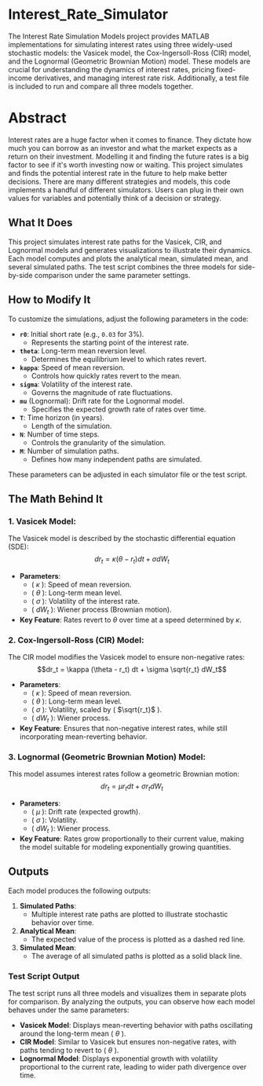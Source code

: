 # Interest_Rate_Simulator
The Interest Rate Simulation Models project provides MATLAB implementations for simulating interest rates using three widely-used stochastic models: the Vasicek model, the Cox-Ingersoll-Ross (CIR) model, and the Lognormal (Geometric Brownian Motion) model. These models are crucial for understanding the dynamics of interest rates, pricing fixed-income derivatives, and managing interest rate risk. Additionally, a test file is included to run and compare all three models together.

# Abstract
Interest rates are a huge factor when it comes to finance. They dictate how much you can borrow as an investor and what the market expects as a return on their investment. Modelling it and finding the future rates is a big factor to see if it's worth investing now or waiting. This project simulates and finds the potential interest rate in the future to help make better decisions. There are many different strategies and models, this code implements a handful of different simulators. Users can plug in their own values for variables and potentially think of a decision or strategy.

## What It Does
This project simulates interest rate paths for the Vasicek, CIR, and Lognormal models and generates visualizations to illustrate their dynamics. Each model computes and plots the analytical mean, simulated mean, and several simulated paths. The test script combines the three models for side-by-side comparison under the same parameter settings.

## How to Modify It
To customize the simulations, adjust the following parameters in the code:

- **`r0`**: Initial short rate (e.g., `0.03` for 3%).
  - Represents the starting point of the interest rate.
- **`theta`**: Long-term mean reversion level.
  - Determines the equilibrium level to which rates revert.
- **`kappa`**: Speed of mean reversion.
  - Controls how quickly rates revert to the mean.
- **`sigma`**: Volatility of the interest rate.
  - Governs the magnitude of rate fluctuations.
- **`mu`** (Lognormal): Drift rate for the Lognormal model.
  - Specifies the expected growth rate of rates over time.
- **`T`**: Time horizon (in years).
  - Length of the simulation.
- **`N`**: Number of time steps.
  - Controls the granularity of the simulation.
- **`M`**: Number of simulation paths.
  - Defines how many independent paths are simulated.

These parameters can be adjusted in each simulator file or the test script.

## The Math Behind It

### 1. Vasicek Model:
The Vasicek model is described by the stochastic differential equation (SDE): 
$$dr_t = \kappa (\theta - r_t) dt + \sigma dW_t$$
- **Parameters**:
  - \( $\kappa$ \): Speed of mean reversion.
  - \( $\theta$ \): Long-term mean level.
  - \( $\sigma$ \): Volatility of the interest rate.
  - \( $dW_t$ \): Wiener process (Brownian motion).
- **Key Feature**: Rates revert to $\theta$ over time at a speed determined by $\kappa$.

### 2. Cox-Ingersoll-Ross (CIR) Model:
The CIR model modifies the Vasicek model to ensure non-negative rates:
$$dr_t = \kappa (\theta - r_t) dt + \sigma \sqrt{r_t} dW_t$$
- **Parameters**:
  - \( $\kappa$ \): Speed of mean reversion.
  - \( $\theta$ \): Long-term mean level.
  - \( $\sigma$ \): Volatility, scaled by \( $\sqrt{r_t}$ \).
  - \( $dW_t$ \): Wiener process.
- **Key Feature**: Ensures that non-negative interest rates, while still incorporating mean-reverting behavior.

### 3. Lognormal (Geometric Brownian Motion) Model:
This model assumes interest rates follow a geometric Brownian motion:
$$dr_t = \mu r_t dt + \sigma r_t dW_t$$
- **Parameters**:
  - \( $\mu$ \): Drift rate (expected growth).
  - \( $\sigma$ \): Volatility.
  - \( $dW_t$ \): Wiener process.
- **Key Feature**: Rates grow proportionally to their current value, making the model suitable for modeling exponentially growing quantities.

## Outputs
Each model produces the following outputs:

1. **Simulated Paths**:
   - Multiple interest rate paths are plotted to illustrate stochastic behavior over time.
2. **Analytical Mean**:
   - The expected value of the process is plotted as a dashed red line.
3. **Simulated Mean**:
   - The average of all simulated paths is plotted as a solid black line.

### Test Script Output
The test script runs all three models and visualizes them in separate plots for comparison. By analyzing the outputs, you can observe how each model behaves under the same parameters:
- **Vasicek Model**: Displays mean-reverting behavior with paths oscillating around the long-term mean \( $\theta$ \).
- **CIR Model**: Similar to Vasicek but ensures non-negative rates, with paths tending to revert to \( $\theta$ \).
- **Lognormal Model**: Displays exponential growth with volatility proportional to the current rate, leading to wider path divergence over time.

